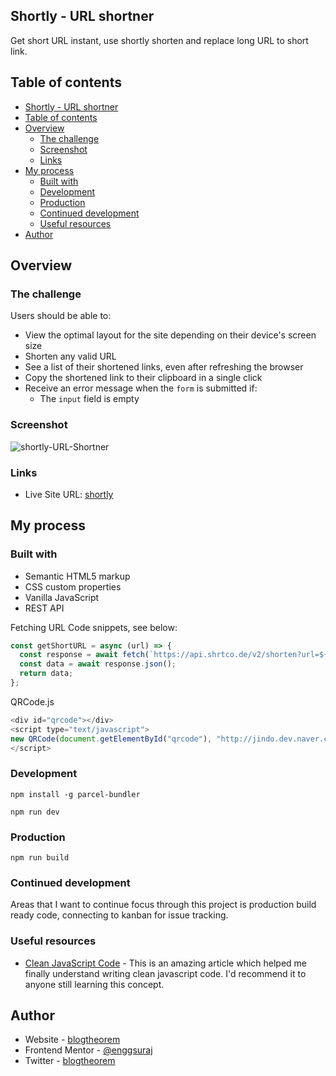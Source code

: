 ## Shortly - URL shortner

Get short URL instant, use shortly shorten and replace long URL to short link.

## Table of contents

- [Shortly - URL shortner](#shortly---url-shortner)
- [Table of contents](#table-of-contents)
- [Overview](#overview)
  - [The challenge](#the-challenge)
  - [Screenshot](#screenshot)
  - [Links](#links)
- [My process](#my-process)
  - [Built with](#built-with)
  - [Development](#development)
  - [Production](#production)
  - [Continued development](#continued-development)
  - [Useful resources](#useful-resources)
- [Author](#author)

## Overview

### The challenge

Users should be able to:

- View the optimal layout for the site depending on their device's screen size
- Shorten any valid URL
- See a list of their shortened links, even after refreshing the browser
- Copy the shortened link to their clipboard in a single click
- Receive an error message when the `form` is submitted if:
  - The `input` field is empty

### Screenshot

![shortly-URL-Shortner](https://user-images.githubusercontent.com/6918020/209463823-3c6feab4-db1c-4657-a0e2-b9b8203468ce.png)

### Links

- Live Site URL: [shortly](https://shortly.vercel.app/)

## My process

### Built with

- Semantic HTML5 markup
- CSS custom properties
- Vanilla JavaScript
- REST API

Fetching URL Code snippets, see below:

```js
const getShortURL = async (url) => {
  const response = await fetch(`https://api.shrtco.de/v2/shorten?url=${url}`);
  const data = await response.json();
  return data;
};
```

QRCode.js

```js
<div id="qrcode"></div>
<script type="text/javascript">
new QRCode(document.getElementById("qrcode"), "http://jindo.dev.naver.com/collie");
</script>
```

### Development

```
npm install -g parcel-bundler
```

```
npm run dev
```

### Production

```
npm run build
```

### Continued development

Areas that I want to continue focus through this project is production
build ready code, connecting to kanban for issue tracking.

### Useful resources

- [Clean JavaScript Code](https://dev.to/deepaksisodiya/5-best-practices-for-clean-coding-in-javascript-26am) - This is an amazing article which helped me finally understand writing clean javascript code. I'd recommend it to anyone still learning this concept.

## Author

- Website - [blogtheorem](https://blogtheorem.com)
- Frontend Mentor - [@enggsuraj](https://www.frontendmentor.io/profile/enggsuraj)
- Twitter - [blogtheorem](https://www.twitter.com/blogtheorem)
